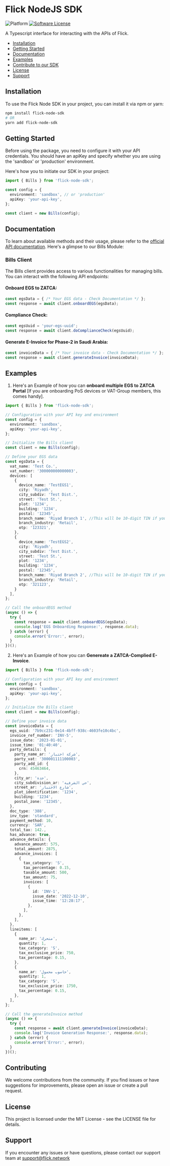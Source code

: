 # Flick NodeJS SDK
![Platform](https://img.shields.io/badge/node-16--20-blue)
[![Software License](https://img.shields.io/badge/license-MIT-brightgreen.svg)](LICENSE.md)


A Typescript interface for interacting with the APIs of Flick.

- [Installation](#installation)
- [Getting Started](#getting-started)
- [Documentation](#documentation)
- [Examples](#examples)
- [Contribute to our SDK](#contributing)
- [License](#license)
- [Support](#support)

## Installation
To use the Flick Node SDK in your project, you can install it via npm or yarn:

```bash
npm install flick-node-sdk
# OR
yarn add flick-node-sdk
```

## Getting Started
Before using the package, you need to configure it with your API credentials. You should have an apiKey and specify whether you are using the 'sandbox' or 'production' environment.

Here's how you to initiate our SDK in your project:

```typescript
import { Bills } from 'flick-node-sdk';

const config = {
  environment: 'sandbox', // or 'production'
  apiKey: 'your-api-key',
};

const client = new Bills(config);
```

## Documentation
To learn about available methods and their usage, please refer to the [official API documentation](https://docs.flick.network/).
Here's a glimpse to our Bills Module:

### Bills Client
The Bills client provides access to various functionalities for managing bills. You can interact with the following API endpoints:

#### Onboard EGS to ZATCA:

```typescript
const egsData = { /* Your EGS data - Check Documentation */ };
const response = await client.onboardEGS(egsData);
```

#### Compliance Check:

```typescript
const egsUuid = 'your-egs-uuid';
const response = await client.doComplianceCheck(egsUuid);
```

#### Generate E-Invoice for Phase-2 in Saudi Arabia:
```typescript
const invoiceData = { /* Your invoice data - Check Documentation */ };
const response = await client.generateInvoice(invoiceData);
```

## Examples

1. Here's an Example of how you can **onboard multiple EGS to ZATCA Portal** [If you are onboarding PoS devices or VAT-Group members, this comes handy].

```typescript
import { Bills } from 'flick-node-sdk';

// Configuration with your API key and environment
const config = {
  environment: 'sandbox',
  apiKey: 'your-api-key',
};

// Initialize the Bills client
const client = new Bills(config);

// Define your EGS data
const egsData = {
  vat_name: 'Test Co.',
  vat_number: '300000000000003',
  devices: [
    {
      device_name: 'TestEGS1',
      city: 'Riyadh',
      city_subdiv: 'Test Dist.',
      street: 'Test St.',
      plot: '1234',
      building: '1234',
      postal: '12345',
      branch_name: 'Riyad Branch 1', //This will be 10-digit TIN if you are onboarding a VAT-Group Member
      branch_industry: 'Retail',
      otp: '123321',
    },
    {
      device_name: 'TestEGS2',
      city: 'Riyadh',
      city_subdiv: 'Test Dist.',
      street: 'Test St.',
      plot: '1234',
      building: '1234',
      postal: '12345',
      branch_name: 'Riyad Branch 2', //This will be 10-digit TIN if you are onboarding a VAT-Group Member
      branch_industry: 'Retail',
      otp: '321123',
    }
  ],
};

// Call the onboardEGS method
(async () => {
  try {
    const response = await client.onboardEGS(egsData);
    console.log('EGS Onboarding Response:', response.data);
  } catch (error) {
    console.error('Error:', error);
  }
})();

```

2. Here's an Example of how you can **Genereate a ZATCA-Complied E-Invoice**.

```typescript
import { Bills } from 'flick-node-sdk';

// Configuration with your API key and environment
const config = {
  environment: 'sandbox',
  apiKey: 'your-api-key',
};

// Initialize the Bills client
const client = new Bills(config);

// Define your invoice data
const invoiceData = {
  egs_uuid: '7b9cc231-0e14-4bff-938c-4603fe10c4bc',
  invoice_ref_number: 'INV-5',
  issue_date: '2023-01-01',
  issue_time: '01:40:40',
  party_details: {
    party_name_ar: 'شركة اختبار',
    party_vat: '300001111100003',
    party_add_id: {
      crn: 45463464,
    },
    city_ar: 'جدة',
    city_subdivision_ar: 'حي الشرفية',
    street_ar: 'شارع الاختبار',
    plot_identification: '1234',
    building: '1234',
    postal_zone: '12345',
  },
  doc_type: '388',
  inv_type: 'standard',
  payment_method: 10,
  currency: 'SAR',
  total_tax: 142.,
  has_advance: true,
  advance_details: {
    advance_amount: 575,
    total_amount: 2875,
    advance_invoices: [
      {
        tax_category: 'S',
        tax_percentage: 0.15,
        taxable_amount: 500,
        tax_amount: 75,
        invoices: [
          {
            id: 'INV-1',
            issue_date: '2022-12-10',
            issue_time: '12:28:17',
          },
        ],
      },
    ],
  },
  lineitems: [
    {
      name_ar: 'متحرك',
      quantity: 1,
      tax_category: 'S',
      tax_exclusive_price: 750,
      tax_percentage: 0.15,
    },
    {
      name_ar: 'حاسوب محمول',
      quantity: 1,
      tax_category: 'S',
      tax_exclusive_price: 1750,
      tax_percentage: 0.15,
    },
  ],
};

// Call the generateInvoice method
(async () => {
  try {
    const response = await client.generateInvoice(invoiceData);
    console.log('Invoice Generation Response:', response.data);
  } catch (error) {
    console.error('Error:', error);
  }
})();

```

## Contributing

We welcome contributions from the community. If you find issues or have suggestions for improvements, please open an issue or create a pull request.

## License

This project is licensed under the MIT License - see the LICENSE file for details.

## Support

If you encounter any issues or have questions, please contact our support team at support@flick.network

